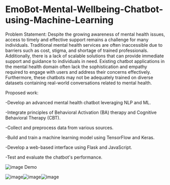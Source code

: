 # EmoBot-Mental-Wellbeing-Chatbot-using-Machine-Learning

Problem Statement:
Despite the growing awareness of mental health issues, access to timely and effective support remains a challenge for many individuals. Traditional mental health services are often inaccessible due to barriers such as cost, stigma, and shortage of trained professionals. Additionally, there is a lack of scalable solutions that can provide immediate support and guidance to individuals in need. Existing chatbot applications in the mental health domain often lack the sophistication and empathy required to engage with users and address their concerns effectively. Furthermore, these chatbots may not be adequately trained on diverse datasets containing real-world conversations related to mental health.

Proposed work:

-Develop an advanced mental health chatbot leveraging NLP and ML.

-Integrate principles of Behavioral Activation (BA) therapy and Cognitive Behavioral Therapy (CBT).

-Collect and preprocess data from various sources.

-Build and train a machine learning model using TensorFlow and Keras.

-Develop a web-based interface using Flask and JavaScript.

-Test and evaluate the chatbot's performance.


![image](https://github.com/user-attachments/assets/ba98a745-2b2d-45e9-ae1d-7b04dba06203)
Demo

![image](https://github.com/user-attachments/assets/ad6ba91f-ad6e-4ec8-8aeb-931d89c14cae)![image](https://github.com/user-attachments/assets/f81523d1-2f5b-4285-aca6-4323cee898d1)![image](https://github.com/user-attachments/assets/02127e1e-cb01-4ce8-b07b-186f03b2f7c5)




